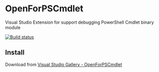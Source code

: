 # OpenForPSCmdlet
Visual Studio Extension for support debugging PowerShell Cmdlet binary module

[![Build status](https://ci.appveyor.com/api/projects/status/rvhllx3kr9y8d281?svg=true)](https://ci.appveyor.com/project/tanaka-takayoshi/openforpscmdlet)


Install
---
Download from [Visual Studio Gallery - OpenForPSCmdlet](https://visualstudiogallery.msdn.microsoft.com/b1f391f5-c6eb-4d4b-be4d-b03a7fe236af)
